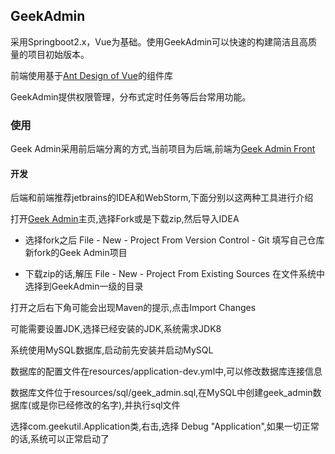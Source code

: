 ## GeekAdmin

采用Springboot2.x，Vue为基础。使用GeekAdmin可以快速的构建简洁且高质量的项目初始版本。

前端使用基于[Ant Design of Vue](https://github.com/vueComponent/ant-design-vue)的组件库

GeekAdmin提供权限管理，分布式定时任务等后台常用功能。

### 使用

Geek Admin采用前后端分离的方式,当前项目为后端,前端为[Geek Admin Front](https://github.com/Asens/GeekAdminFront)

#### 开发

后端和前端推荐jetbrains的IDEA和WebStorm,下面分别以这两种工具进行介绍

打开[Geek Admin](https://github.com/Asens/GeekAdmin)主页,选择Fork或是下载zip,然后导入IDEA

- 选择fork之后 File - New - Project From Version Control - Git 填写自己仓库新fork的Geek Admin项目

- 下载zip的话,解压 File - New - Project From Existing Sources 在文件系统中选择到GeekAdmin一级的目录

打开之后右下角可能会出现Maven的提示,点击Import Changes

可能需要设置JDK,选择已经安装的JDK,系统需求JDK8

系统使用MySQL数据库,启动前先安装并启动MySQL

数据库的配置文件在resources/application-dev.yml中,可以修改数据库连接信息

数据库文件位于resources/sql/geek_admin.sql,在MySQL中创建geek_admin数据库(或是你已经修改的名字),并执行sql文件

选择com.geekutil.Application类,右击,选择 Debug "Application",如果一切正常的话,系统可以正常启动了






